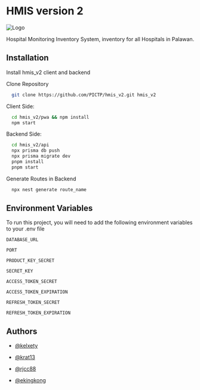 # HMIS version 2

![Logo](https://dev-to-uploads.s3.amazonaws.com/uploads/articles/th5xamgrr6se0x5ro4g6.png)

Hospital Monitoring Inventory System, inventory for all Hospitals in Palawan.

## Installation

Install hmis_v2 client and backend

Clone Repository

```bash
  git clone https://github.com/PICTP/hmis_v2.git hmis_v2
```

Client Side:

```bash
  cd hmis_v2/pwa && npm install
  npm start
```

Backend Side:

```bash
  cd hmis_v2/api
  npx prisma db push
  npx prisma migrate dev
  pnpm install
  pnpm start
```

Generate Routes in Backend

```bash
  npx nest generate route_name
```

## Environment Variables

To run this project, you will need to add the following environment variables to your .env file

`DATABASE_URL`

`PORT`

`PRODUCT_KEY_SECRET`

`SECRET_KEY`

`ACCESS_TOKEN_SECRET`

`ACCESS_TOKEN_EXPIRATION`

`REFRESH_TOKEN_SECRET`

`REFRESH_TOKEN_EXPIRATION`

## Authors

- [@kelxety](https://www.github.com/kelxety)

- [@krat13](https://github.com/KRAT13)

- [@rjcc88](https://github.com/rjcc88)

- [@ekingkong](https://github.com/ekingkong)
